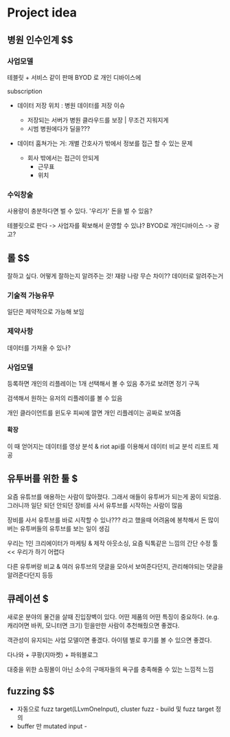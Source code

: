 # Project idea

## 병원 인수인계 $$

### 사업모델 
테블릿 + 서비스 같이 판매
BYOD 로 개인 디바이스에

subscription
- 데이터 저장 위치 : 병원 데이터를 저장 이슈
  - 저장되는 서버가 병원 클라우드를 보장 | 무조건 지워지게
  - 시범 병원에다가 딜을???

- 데이터 훔쳐가는 거: 개별 간호사가 밖에서 정보를 접근 할 수 있는 문제
  - 회사 밖에서는 접근이 안되게
    - 근무표
    - 위치

### 수익창술
사용량이 충분하다면 벌 수 있다.
'우리가' 돈을 벌 수 있음?

테블릿으로 판다 -> 사업자를 확보해서 운영할 수 있냐?
BYOD로 개인디바이스 -> 광고?



## 롤 $$
잘하고 싶다. 어떻게 잘하는지 알려주는 것! 쟤랑 나랑 무슨 차이?? 
데이터로 알려주는거 

### 기술적 가능유무
일단은 제약적으로 가능해 보임

### 제약사항
데이터를 가져올 수 있나?

### 사업모델
등록하면 개인의 리플레이는 1개 선택해서 볼 수 있음
추가로 보려면 정기 구독

검색해서 원하는 유저의 리플레이를 볼 수 있음

개인 클라이언트를 윈도우 피씨에 깔면 개인 리플레이는 공짜로 보여줌

#### 확장
이 때 얻어지는 데이터를 영상 분석 & riot api를 이용해서 데이터 비교 분석 리포트 제공



## 유투버를 위한 툴 $

요즘 유튜브를 애용하는 사람이 많아졌다.
그래서 애들이 유투버가 되는게 꿈이 되었음. 그러니까 일단 되던 안되던 장비를 사서 유투브를 시작하는 사람이 많음

장비를 사서 유투브를 바로 시작할 수 있나??? 라고 했을때 어려움에 봉착해서 돈 많이버는 유투버들의 유투브를 보는 일이 생김

우리는 1인 크리에이터가 마케팅 & 제작 아웃소싱, 요즘 틱톡같은 느낌의 간단 수정 툴 << 우리가 하기 어렵다

다른 유투버랑 비교 & 여러 유투브의 댓글을 모아서 보여준다던지, 관리해야되는 댓글을 알려준다던지 등등




## 큐레이션 $
새로운 분야의 물건을 살때 진입장벽이 있다.
어떤 제품의 어떤 특징이 중요하다. (e.g. 캐리어면 바퀴, 모니터면 크기)
믿을만한 사람이 추천해줬으면 좋겠다.

객관성이 유지되는 사업 모델이면 좋겠다.
아이템 별로 후기를 볼 수 있으면 좋겠다.

다나와 + 쿠팡(지마켓) + 파워블로그

대중을 위한 쇼핑몰이 아닌 소수의 구매자들의 욕구를 충족해줄 수 있는 느낌적 느낌




## fuzzing $$
- 자동으로 fuzz target(LLvmOneInput), cluster fuzz - build 및 fuzz target 정의
- buffer 만 mutated input - 


